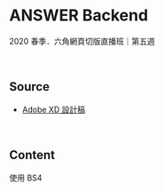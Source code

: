 # ANSWER Backend

2020 春季．六角網頁切版直播班｜第五週

<br>

## Source
* [Adobe XD 設計稿](https://xd.adobe.com/view/bd869667-ead5-4620-4329-ee0709cfef9e-cbb7/)

<br>

## Content
使用 BS4
